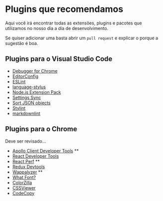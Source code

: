 # Plugins que recomendamos

Aqui você irá encontrar todas as extensões, plugins e pacotes que utilizamos no nosso dia a dia de desenvolvimento.

Se quiser adicionar uma basta abrir um `pull request` e explicar o porque a sugestão é boa.

## Plugins para o Visual Studio Code

- [Debugger for Chrome](https://marketplace.visualstudio.com/items?itemName=msjsdiag.debugger-for-chrome#review-details)
- [EditorConfig](https://marketplace.visualstudio.com/items?itemName=EditorConfig.EditorConfig#review-details)
- [ESLint](https://marketplace.visualstudio.com/items?itemName=dbaeumer.vscode-eslint#review-details)
- [language-stylus](https://marketplace.visualstudio.com/items?itemName=sysoev.language-stylus#review-details)
- [Node.js Extension Pack](https://marketplace.visualstudio.com/items?itemName=waderyan.nodejs-extension-pack#review-details)
- [Settings Sync](https://marketplace.visualstudio.com/items?itemName=Shan.code-settings-sync#review-details)
- [Sort JSON objects](https://marketplace.visualstudio.com/items?itemName=richie5um2.vscode-sort-json#review-details)
- [Stylint](https://marketplace.visualstudio.com/items?itemName=vtfn.stylint#review-details)
- [markdownlint](https://marketplace.visualstudio.com/items?itemName=DavidAnson.vscode-markdownlint#review-details)

## Plugins para o Chrome

Deve ser revisado...

- [Apollo Client Developer Tools](https://chrome.google.com/webstore/detail/apollo-client-developer-t/jdkknkkbebbapilgoeccciglkfbmbnfm) **
- [React Developer Tools](https://chrome.google.com/webstore/detail/react-developer-tools/fmkadmapgofadopljbjfkapdkoienihi)
- [React Perf](https://chrome.google.com/webstore/detail/react-perf/hacmcodfllhbnekmghgdlplbdnahmhmm) **
- [Redux Devtools](https://github.com/zalmoxisus/redux-devtools-extension)
- [Wappalyzer](https://wappalyzer.com/) **
- [What Font?](http://www.chengyinliu.com/whatfont.html)
- [ColorZilla](https://chrome.google.com/webstore/detail/colorzilla/bhlhnicpbhignbdhedgjhgdocnmhomnp)
- [CSSViewer](https://chrome.google.com/webstore/detail/cssviewer/ggfgijbpiheegefliciemofobhmofgce)
- [CodeCopy](https://chrome.google.com/webstore/detail/codecopy/fkbfebkcoelajmhanocgppanfoojcdmg)
